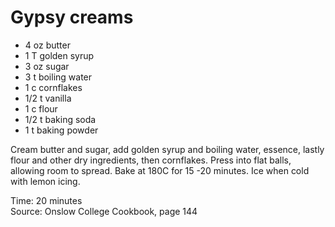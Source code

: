 # Gypsy creams

* 4 oz butter
* 1 T golden syrup
* 3 oz sugar
* 3 t boiling water
* 1 c cornflakes
* 1/2 t vanilla
* 1 c flour
* 1/2 t baking soda
* 1 t baking powder

Cream butter and sugar, add golden syrup and boiling water, essence, lastly flour and other dry ingredients, then cornflakes.  Press into flat balls, allowing room to spread.  Bake at 180C for 15 -20 minutes.  Ice when cold with lemon icing.

Time: 20 minutes  
Source: Onslow College Cookbook, page 144


